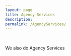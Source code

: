 ```yaml
---
layout: page
title: Agency Services
description: 
permalink: /AgencyServices/
---
```

<br>

<!-- <img src="{{ site.baseurl }}/index.jpg" title="Profile Picture" class="profile"> -->

We also do Agency Services